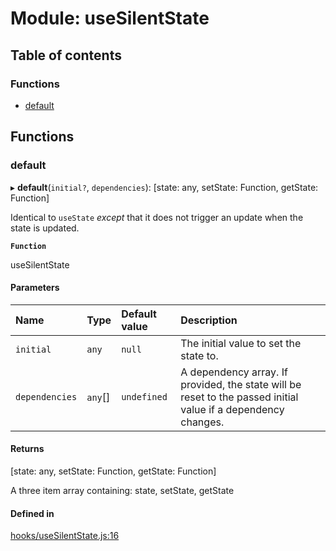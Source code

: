 # Module: useSilentState

## Table of contents

### Functions

- [default](useSilentState.md#default)

## Functions

### default

▸ **default**(`initial?`, `dependencies`): [state: any, setState: Function, getState: Function]

Identical to `useState` _except_ that it does not trigger an update when
the state is updated.

**`Function`**

useSilentState

#### Parameters

| Name | Type | Default value | Description |
| :------ | :------ | :------ | :------ |
| `initial` | `any` | `null` | The initial value to set the state to. |
| `dependencies` | `any`[] | `undefined` | A dependency array. If provided, the state will be reset to the passed initial value if a dependency changes. |

#### Returns

[state: any, setState: Function, getState: Function]

A three item
array containing: state, setState, getState

#### Defined in

[hooks/useSilentState.js:16](https://github.com/Twipped/hooks/blob/f27aaa6/hooks/useSilentState.js#L16)
